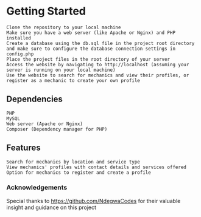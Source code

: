<h1>Getting Started</h1>

    Clone the repository to your local machine
    Make sure you have a web server (like Apache or Nginx) and PHP installed
    Create a database using the db.sql file in the project root directory and make sure to configure the database connection settings in config.php
    Place the project files in the root directory of your server
    Access the website by navigating to http://localhost (assuming your server is running on your local machine)
    Use the website to search for mechanics and view their profiles, or register as a mechanic to create your own profile

<H2>Dependencies</H2>

    PHP
    MySQL
    Web server (Apache or Nginx)
    Composer (Dependency manager for PHP)

<H2>Features</H2>

    Search for mechanics by location and service type
    View mechanics' profiles with contact details and services offered
    Option for mechanics to register and create a profile

<h3>Acknowledgements</h3>

Special thanks to https://github.com/NdegwaCodes for their valuable insight and guidance on this project
